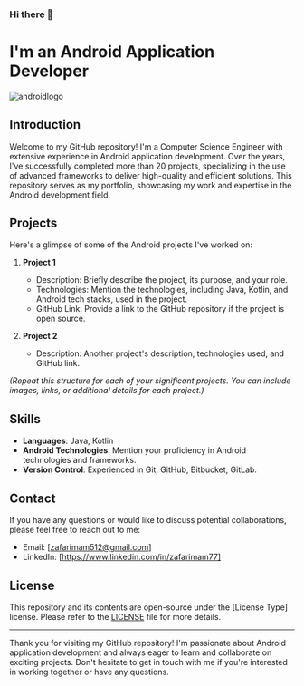 ### Hi there 👋

# I'm an Android Application Developer


![androidlogo](https://github.com/ZafarQuaere/ZafarQuaere/assets/13943453/d0829b63-9aa2-43e4-a4bc-14299cafaccb)

## Introduction

Welcome to my GitHub repository! I'm a Computer Science Engineer with extensive experience in Android application development. Over the years, I've successfully completed more than 20 projects, specializing in the use of advanced frameworks to deliver high-quality and efficient solutions. This repository serves as my portfolio, showcasing my work and expertise in the Android development field.

## Projects

Here's a glimpse of some of the Android projects I've worked on:

1. **Project 1**
   - Description: Briefly describe the project, its purpose, and your role.
   - Technologies: Mention the technologies, including Java, Kotlin, and Android tech stacks, used in the project.
   - GitHub Link: Provide a link to the GitHub repository if the project is open source.

2. **Project 2**
   - Description: Another project's description, technologies used, and GitHub link.

*(Repeat this structure for each of your significant projects. You can include images, links, or additional details for each project.)*

## Skills

- **Languages**: Java, Kotlin
- **Android Technologies**: Mention your proficiency in Android technologies and frameworks.
- **Version Control**: Experienced in Git, GitHub, Bitbucket, GitLab.

## Contact

If you have any questions or would like to discuss potential collaborations, please feel free to reach out to me:

- Email: [zafarimam512@gmail.com]
- LinkedIn: [https://www.linkedin.com/in/zafarimam77]

## License

This repository and its contents are open-source under the [License Type] license. Please refer to the [LICENSE](LICENSE) file for more details.

---

Thank you for visiting my GitHub repository! I'm passionate about Android application development and always eager to learn and collaborate on exciting projects. Don't hesitate to get in touch with me if you're interested in working together or have any questions.


